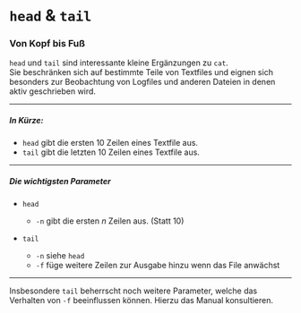 # `head` & `tail`
### Von Kopf bis Fuß
`head` und `tail` sind interessante kleine Ergänzungen zu `cat`.  
Sie beschränken sich auf bestimmte Teile von Textfiles und eignen sich besonders zur Beobachtung von Logfiles und anderen Dateien in denen aktiv geschrieben wird.

-----
##### In Kürze:
* `head` gibt die ersten 10 Zeilen eines Textfile aus.
* `tail` gibt die letzten 10 Zeilen eines Textfile aus.

-----
##### Die wichtigsten Parameter
* `head`
    * `-n` gibt die ersten *n* Zeilen aus. (Statt 10)
    
* `tail`
    * `-n` siehe `head`
    * `-f` füge weitere Zeilen zur Ausgabe hinzu wenn das File anwächst

-----
Insbesondere `tail` beherrscht noch weitere Parameter, welche das Verhalten von `-f` beeinflussen können. Hierzu das Manual konsultieren.